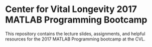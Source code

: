 # Center for Vital Longevity 2017 MATLAB Programming Bootcamp

This repository contains the lecture slides, assignments, and helpful resources for the 2017 MATLAB Programming bootcamp at the CVL. 
